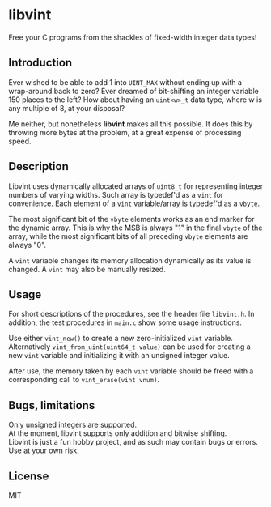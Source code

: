 # libvint

Free your C programs from the shackles of fixed-width integer data types!

## Introduction 

Ever wished to be able to add 1 into `UINT_MAX` without ending up with a wrap-around back to zero? Ever dreamed of bit-shifting an integer variable 150 places to the left? How about having an `uint<w>_t` data type, where w is any multiple of 8, at your disposal?

Me neither, but nonetheless **libvint** makes all this possible. It does this by throwing more bytes at the problem, at a great expense of processing speed.

## Description

Libvint uses dynamically allocated arrays of `uint8_t` for representing integer numbers of varying widths. Such array is typedef'd as a `vint` for convenience. Each element of a `vint` variable/array is typedef'd as a `vbyte`.

The most significant bit of the `vbyte` elements works as an end marker for the dynamic array. This is why the MSB is always "1" in the final `vbyte` of the array, while the most significant bits of all preceding `vbyte` elements are always "0".

A `vint` variable changes its memory allocation dynamically as its value is changed. A `vint` may also be manually resized.

## Usage

For short descriptions of the procedures, see the header file `libvint.h`. In addition, the test procedures in `main.c` show some usage instructions.

Use either `vint_new()` to create a new zero-initialized `vint` variable. Alternatively `vint_from_uint(uint64_t value)` can be used for creating a new `vint` variable and initializing it with an unsigned integer value.

After use, the memory taken by each `vint` variable should be freed with a corresponding call to `vint_erase(vint vnum)`.

## Bugs, limitations

Only unsigned integers are supported.  
At the moment, libvint supports only addition and bitwise shifting.  
Libvint is just a fun hobby project, and as such may contain bugs or errors. Use at your own risk.  

## License

MIT

